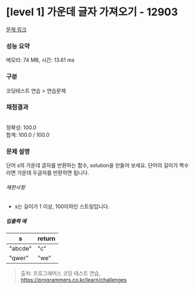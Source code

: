 # [level 1] 가운데 글자 가져오기 - 12903 

[문제 링크](https://school.programmers.co.kr/learn/courses/30/lessons/12903) 

### 성능 요약

메모리: 74 MB, 시간: 13.61 ms

### 구분

코딩테스트 연습 > 연습문제

### 채점결과

<br/>정확성: 100.0<br/>합계: 100.0 / 100.0

### 문제 설명

<p>단어 s의 가운데 글자를 반환하는 함수, solution을 만들어 보세요. 단어의 길이가 짝수라면 가운데 두글자를 반환하면 됩니다.</p>

<h6>재한사항</h6>

<ul>
<li>s는 길이가 1 이상, 100이하인 스트링입니다.</li>
</ul>

<h5>입출력 예</h5>
<table class="table">
        <thead><tr>
<th>s</th>
<th>return</th>
</tr>
</thead>
        <tbody><tr>
<td>"abcde"</td>
<td>"c"</td>
</tr>
<tr>
<td>"qwer"</td>
<td>"we"</td>
</tr>
</tbody>
      </table>

> 출처: 프로그래머스 코딩 테스트 연습, https://programmers.co.kr/learn/challenges
